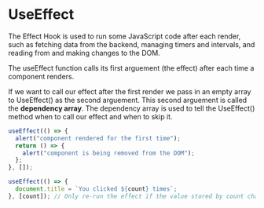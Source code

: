 # UseEffect
The Effect Hook is used to run some JavaScript code after each render, such as fetching data from the backend, managing timers and intervals, and reading from and
making changes to the DOM.

The useEffect function calls its first arguement (the effect) after each time a component renders.

If we want to call our effect after the first render we pass in an empty array to UseEffect()
as the second arguement. This second arguement is called the **dependency array**.
The dependency array is used to tell the UseEffect() method when to call our effect and when to skip it.

```JavaScript
useEffect(() => {
  alert("component rendered for the first time");
  return () => {
    alert("component is being removed from the DOM");
  };
}, []);
```

```JavaScript
useEffect(() => {
  document.title = `You clicked ${count} times`;
}, [count]); // Only re-run the effect if the value stored by count changes
```
